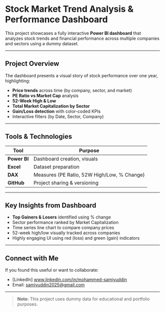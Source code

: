 
# Stock Market Trend Analysis & Performance Dashboard

This project showcases a fully interactive **Power BI dashboard** that analyzes stock trends and financial performance across multiple companies and sectors using a dummy dataset.

---

## Project Overview

The dashboard presents a visual story of stock performance over one year, highlighting:
- **Price trends** across time (by company, sector, and market)
- **PE Ratio vs Market Cap** analysis
- **52-Week High & Low**
- **Total Market Capitalization by Sector**
- **Gain/Loss detection** with color-coded KPIs
- Interactive filters (by Date, Sector, Company)

---

## Tools & Technologies

| Tool        | Purpose                     |
|-------------|-----------------------------|
| **Power BI**| Dashboard creation, visuals |
| **Excel**   | Dataset preparation         |
| **DAX**     | Measures (PE Ratio, 52W High/Low, % Change) |
| **GitHub**  | Project sharing & versioning|
---

## Key Insights from Dashboard

- **Top Gainers & Losers** identified using % change
- Sector performance ranked by Market Capitalization
- Time series line chart to compare company prices
- 52-week high/low visually tracked across companies
- Highly engaging UI using red (loss) and green (gain) indicators
---

## Connect with Me

If you found this useful or want to collaborate:
- [LinkedIn] www.linkedin.com/in/mohammed-samiyuddin
- Email: samiyuddin2025@gmail.com

---

> **Note:** This project uses dummy data for educational and portfolio purposes.
